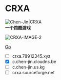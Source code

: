 # CRXA
![Chen-Jin|CRXA](https://img.shields.io/badge/Chen--Jin-CRXA-blue)
<br>
**一个跑酷游戏**
<br>
<!--~~![CRXA-IMAGE](https://crxa.78912345.xyz/favicon.ico)~~-->
![CRXA-IMAGE-2](http://c.chen-jin.cloudns.be/favicon.ico)
<br>
<!--~~[立即访问](https://crxa.78912345.xyz/)~~-->
[Go](http://c.chen-jin.cloudns.be)
- [ ] crxa.78912345.xyz
- [x] c.chen-jin.cloudns.be
- [ ] c.chen-jin.us.kg
- [ ] crxa.sourceforge.net
